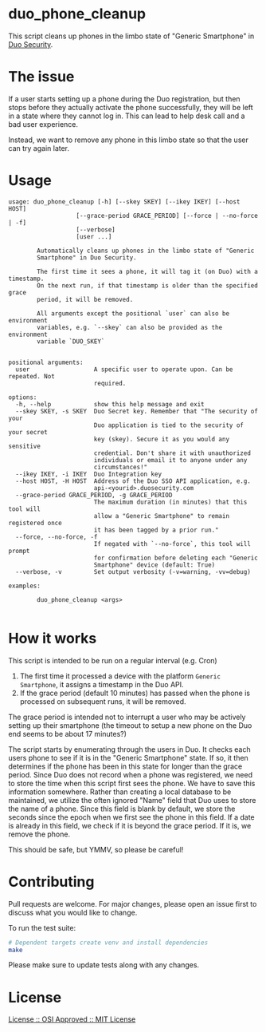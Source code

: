 # duo_phone_cleanup

This script cleans up phones in the limbo state of "Generic Smartphone" in [Duo Security].

# The issue

If a user starts setting up a phone during the Duo registration, but then stops before they actually activate the phone successfully, they will be left in a state where they cannot log in.  This can lead to help desk call and a bad user experience.

Instead, we want to remove any phone in this limbo state so that the user can try again later.

# Usage

```
usage: duo_phone_cleanup [-h] [--skey SKEY] [--ikey IKEY] [--host HOST]
                   [--grace-period GRACE_PERIOD] [--force | --no-force | -f]
                   [--verbose]
                   [user ...]

        Automatically cleans up phones in the limbo state of "Generic
        Smartphone" in Duo Security.

        The first time it sees a phone, it will tag it (on Duo) with a timestamp.
        On the next run, if that timestamp is older than the specified grace
        period, it will be removed.

        All arguments except the positional `user` can also be environment
        variables, e.g. `--skey` can also be provided as the environment
        variable `DUO_SKEY`
        

positional arguments:
  user                  A specific user to operate upon. Can be repeated. Not
                        required.

options:
  -h, --help            show this help message and exit
  --skey SKEY, -s SKEY  Duo Secret key. Remember that "The security of your
                        Duo application is tied to the security of your secret
                        key (skey). Secure it as you would any sensitive
                        credential. Don't share it with unauthorized
                        individuals or email it to anyone under any
                        circumstances!"
  --ikey IKEY, -i IKEY  Duo Integration key
  --host HOST, -H HOST  Address of the Duo SSO API application, e.g.
                        api-<yourid>.duosecurity.com
  --grace-period GRACE_PERIOD, -g GRACE_PERIOD
                        The maximum duration (in minutes) that this tool will
                        allow a "Generic Smartphone" to remain registered once
                        it has been tagged by a prior run."
  --force, --no-force, -f
                        If negated with `--no-force`, this tool will prompt
                        for confirmation before deleting each "Generic
                        Smartphone" device (default: True)
  --verbose, -v         Set output verbosity (-v=warning, -vv=debug)

examples:

        duo_phone_cleanup <args>
    
```

# How it works

This script is intended to be run on a regular interval (e.g. Cron)

1. The first time it processed a device with the platform `Generic Smartphone`, it assigns a timestamp in the Duo API.
1. If the grace period (default 10 minutes) has passed when the phone is processed on subsequent runs, it will be removed.

The grace period is intended not to interrupt a user who may be actively setting up their smartphone (the timeout to setup a new phone  on the Duo end seems to be about 17 minutes?)

The script starts by enumerating through the users in Duo.  It checks each users phone to see if it is in the "Generic Smartphone" state. If so, it then determines if the phone has been in this state for longer than the grace period.  Since Duo does not record when a phone was registered, we need to store the time when this script first sees the phone.  We have to save this information somewhere.  Rather than creating a local database to be maintained, we utilize the often ignored "Name" field that Duo uses to store the name of a phone.  Since this field is blank by default, we store the seconds since the epoch when we first see the phone in this field.  If a date is already in this field, we check if it is beyond the grace period.  If it is, we remove the phone.

This should be safe, but YMMV, so please be careful!

# Contributing

Pull requests are welcome. For major changes, please open an issue first to discuss what you would like to change.

To run the test suite:

```bash
# Dependent targets create venv and install dependencies
make
```

Please make sure to update tests along with any changes.

# License

[License :: OSI Approved :: MIT License](#LICENSE)


[Duo Security]: https://duo.com/docs/administration
[LICENSE]: LICENSE

